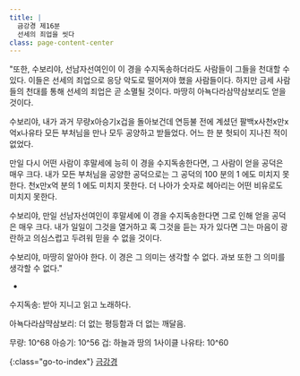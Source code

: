 ```yaml
---
title: |
  금강경 제16분
  선세의 죄업을 씻다
class: page-content-center
---
```


"또한, 수보리야, 선남자선여인이 이 경을 수지독송하더라도
사람들이 그들을 천대할 수 있다.
이들은 선세의 죄업으로 응당 악도로 떨어져야 했을 사람들이다.
하지만 금세 사람들의 천대를 통해 선세의 죄업은 곧 소멸될 것이다.
마땅히 아뇩다라삼먁삼보리도 얻을 것이다.

수보리야, 내가 과거 무량x아승기x겁을 돌아보건데
연등불 전에 계셨던 팔백x사천x만x억x나유타 모든 부처님을 만나
모두 공양하고 받들었다.
어느 한 분 헛되이 지나친 적이 없었다.

만일 다시 어떤 사람이 후말세에 능히 이 경을 수지독송한다면,
그 사람이 얻을 공덕은 매우 크다.
내가 모든 부처님을 공양한 공덕으로는 그 공덕의 100 분의 1 에도 미치지 못한다.
천x만x억 분의 1 에도 미치지 못한다.
더 나아가 숫자로 헤아리는 어떤 비유로도 미치지 못한다.

수보리야, 만일 선남자선여인이 후말세에 이 경을 수지독송한다면
그로 인해 얻을 공덕은 매우 크다.
내가 일일이 그것을 열거하고 혹 그것을 듣는 자가 있다면
그는 마음이 광란하고 의심스럽고 두려워 믿을 수 없을 것이다.

수보리야, 마땅히 알아야 한다.
이 경은 그 의미는 생각할 수 없다.
과보 또한 그 의미를 생각할 수 없다."

*

수지독송: 받아 지니고 읽고 노래하다.

아뇩다라삼먁삼보리: 더 없는 평등함과 더 없는 깨달음.

무량: 10^68
아승기: 10^56
겁: 하늘과 땅의 1사이클
나유타: 10^60

{:class="go-to-index"}
[금강경](index)